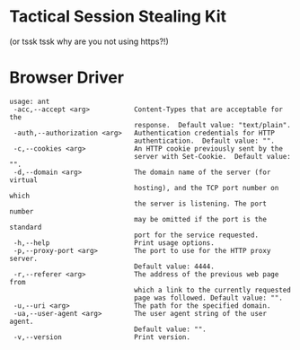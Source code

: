Tactical Session Stealing Kit
===============================
(or tssk tssk why are you not using https?!)

# Browser Driver

    usage: ant
     -acc,--accept <arg>           Content-Types that are acceptable for the
                                   response.  Default value: "text/plain".
     -auth,--authorization <arg>   Authentication credentials for HTTP
                                   authentication.  Default value: "".
     -c,--cookies <arg>            An HTTP cookie previously sent by the
                                   server with Set-Cookie.  Default value: "".
     -d,--domain <arg>             The domain name of the server (for virtual
                                   hosting), and the TCP port number on which
                                   the server is listening. The port number
                                   may be omitted if the port is the standard
                                   port for the service requested.
     -h,--help                     Print usage options.
     -p,--proxy-port <arg>         The port to use for the HTTP proxy server.
                                   Default value: 4444.
     -r,--referer <arg>            The address of the previous web page from
                                   which a link to the currently requested
                                   page was followed. Default value: "".
     -u,--uri <arg>                The path for the specified domain.
     -ua,--user-agent <arg>        The user agent string of the user agent.
                                   Default value: "".
     -v,--version                  Print version.
